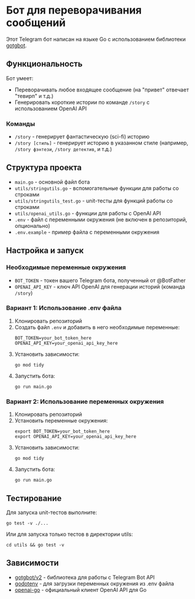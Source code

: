 # Бот для переворачивания сообщений

Этот Telegram бот написан на языке Go с использованием библиотеки [gotgbot](https://github.com/PaulSonOfLars/gotgbot).

## Функциональность

Бот умеет:

- Переворачивать любое входящее сообщение (на "привет" отвечает "тевирп" и т.д.)
- Генерировать короткие истории по команде `/story` с использованием OpenAI API

### Команды

- `/story` - генерирует фантастическую (sci-fi) историю
- `/story [стиль]` - генерирует историю в указанном стиле (например, `/story фэнтези`, `/story детектив`, и т.д.)

## Структура проекта

- `main.go` - основной файл бота
- `utils/stringutils.go` - вспомогательные функции для работы со строками
- `utils/stringutils_test.go` - unit-тесты для функций работы со строками
- `utils/openai_utils.go` - функции для работы с OpenAI API
- `.env` - файл с переменными окружения (не включен в репозиторий, опционально)
- `.env.example` - пример файла с переменными окружения

## Настройка и запуск

### Необходимые переменные окружения

- `BOT_TOKEN` - токен вашего Telegram бота, полученный от @BotFather
- `OPENAI_API_KEY` - ключ API OpenAI для генерации историй (команда `/story`)

### Вариант 1: Использование .env файла

1. Клонировать репозиторий
2. Создать файл `.env` и добавить в него необходимые переменные:
   ```
   BOT_TOKEN=your_bot_token_here
   OPENAI_API_KEY=your_openai_api_key_here
   ```
3. Установить зависимости:
   ```
   go mod tidy
   ```
4. Запустить бота:
   ```
   go run main.go
   ```

### Вариант 2: Использование переменных окружения

1. Клонировать репозиторий
2. Установить переменные окружения:
   ```
   export BOT_TOKEN=your_bot_token_here
   export OPENAI_API_KEY=your_openai_api_key_here
   ```
3. Установить зависимости:
   ```
   go mod tidy
   ```
4. Запустить бота:
   ```
   go run main.go
   ```

## Тестирование

Для запуска unit-тестов выполните:

```
go test -v ./...
```

Или для запуска только тестов в директории utils:

```
cd utils && go test -v
```

## Зависимости

- [gotgbot/v2](https://github.com/PaulSonOfLars/gotgbot) - библиотека для работы с Telegram Bot API
- [godotenv](https://github.com/joho/godotenv) - для загрузки переменных окружения из .env файла
- [openai-go](https://github.com/openai/openai-go) - официальный клиент OpenAI API для Go
